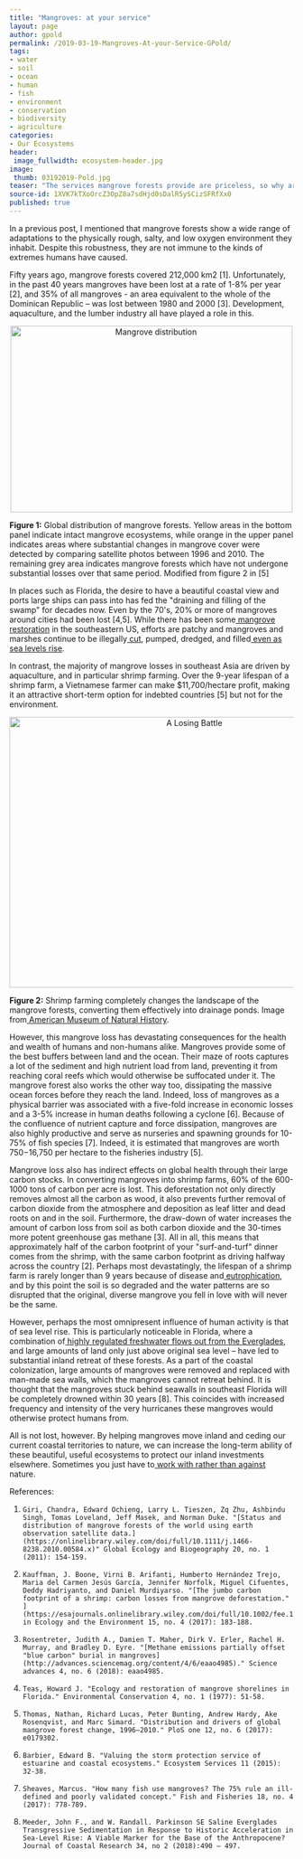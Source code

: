 ```yaml
---
title: "Mangroves: at your service"
layout: page
author: gpold
permalink: /2019-03-19-Mangroves-At-your-Service-GPold/
tags:
- water
- soil
- ocean
- human
- fish
- environment
- conservation
- biodiversity
- agriculture
categories:
- Our Ecosystems
header:
 image_fullwidth: ecosystem-header.jpg
image:
 thumb: 03192019-Pold.jpg
teaser: "The services mangrove forests provide are priceless, so why are these ecosystems threatened?"
source-id: 1XVK7kTXoOrcZ3OpZ8a7sdHjd0sDalR5ySCizSFRfXx0
published: true
---
```

In a previous post, I mentioned that mangrove forests show a wide range of adaptations to the physically rough, salty, and low oxygen environment they inhabit. Despite this robustness, they are not immune to the kinds of extremes humans have caused.

 

Fifty years ago, mangrove forests covered 212,000 km2 [1]. Unfortunately, in the past 40 years mangroves have been lost at a rate of 1-8% per year [2], and 35% of all mangroves - an area equivalent to the whole of the Dominican Republic – was lost between 1980 and 2000 [3]. Development, aquaculture, and the lumber industry all have played a role in this.

 

<center><a data-flickr-embed="true"  href="https://www.flickr.com/photos/139839751@N06/45924676161/in/dateposted-friend/" title="Mangrove distribution"><img src="https://farm5.staticflickr.com/4900/45924676161_c8c64371a2.jpg" width="500" height="330" alt="Mangrove distribution"></a><script async src="//embedr.flickr.com/assets/client-code.js" charset="utf-8"></script></center>

 

**Figure 1:** Global distribution of mangrove forests. Yellow areas in the bottom panel indicate intact mangrove ecosystems, while orange in the upper panel indicates areas where substantial changes in mangrove cover were detected by comparing satellite photos between 1996 and 2010. The remaining grey area indicates mangrove forests which have not undergone substantial losses over that same period. Modified from figure 2 in [5]

 

In places such as Florida, the desire to have a beautiful coastal view and ports large ships can pass into has fed the "draining and filling of the swamp" for decades now. Even by the 70's, 20% or more of mangroves around cities had been lost [4,5]. While there has been some[ mangrove restoration](https://blogs.umass.edu/natsci397a-eross/using-mangroves-to-mitigate-hurricane-damage-to-the-southern-us-coast/) in the southeastern US, efforts are patchy and mangroves and marshes continue to be illegally[ cut](https://www.miamiherald.com/news/local/environment/article25605991.html), pumped, dredged, and filled[ even as sea levels rise](https://www.theguardian.com/us-news/2018/may/02/mangroves-everglades-florida-rising-sea-level).

 

In contrast, the majority of mangrove losses in southeast Asia are driven by aquaculture, and in particular shrimp farming. Over the 9-year lifespan of a shrimp farm, a Vietnamese farmer can make $11,700/hectare profit, making it an attractive short-term option for indebted countries [5] but not for the environment.

 

<center><a data-flickr-embed="true"  href="https://www.flickr.com/photos/seminarsonscience/3638759549/in/album-72157619937936982/" title="A Losing Battle"><img src="https://farm3.staticflickr.com/2422/3638759549_f78a60ed33_z.jpg?zz&#x3D;1" width="640" height="479" alt="A Losing Battle"></a><script async src="//embedr.flickr.com/assets/client-code.js" charset="utf-8"></script></center>

 

**Figure 2:** Shrimp farming completely changes the landscape of the mangrove forests, converting them effectively into drainage ponds. Image from[ American Museum of Natural History](https://www.flickr.com/photos/seminarsonscience/3638759549/in/album-72157619937936982/).

 

However, this mangrove loss has devastating consequences for the health and wealth of humans and non-humans alike. Mangroves provide some of the best buffers between land and the ocean. Their maze of roots captures a lot of the sediment and high nutrient load from land, preventing it from reaching coral reefs which would otherwise be suffocated under it. The mangrove forest also works the other way too, dissipating the massive ocean forces before they reach the land. Indeed, loss of mangroves as a physical barrier was associated with a five-fold increase in economic losses and a 3-5% increase in human deaths following a cyclone [6]. Because of the confluence of nutrient capture and force dissipation, mangroves are also highly productive and serve as nurseries and spawning grounds for 10-75% of fish species [7].  Indeed, it is estimated that mangroves are worth $750-$16,750 per hectare to the fisheries industry [5].

 

Mangrove loss also has indirect effects on global health through their large carbon stocks. In converting mangroves into shrimp farms, 60% of the 600-1000 tons of carbon per acre is lost. This deforestation not only directly removes almost all the carbon as wood, it also prevents further removal of carbon dioxide from the atmosphere and deposition as leaf litter and dead roots on and in the soil. Furthermore, the draw-down of water increases the amount of carbon loss from soil as both carbon dioxide and the 30-times more potent greenhouse gas methane [3]. All in all, this means that approximately half of the carbon footprint of your "surf-and-turf" dinner comes from the shrimp, with the same carbon footprint as driving halfway across the country [2]. Perhaps most devastatingly, the lifespan of a shrimp farm is rarely longer than 9 years because of disease and[ eutrophication](https://oceanservice.noaa.gov/facts/eutrophication.html), and by this point the soil is so degraded and the water patterns are so disrupted that the original, diverse mangrove you fell in love with will never be the same.

 

However, perhaps the most omnipresent influence of human activity is that of sea level rise. This is particularly noticeable in Florida, where a combination of[ highly regulated freshwater flows out from the Everglades](https://www.miamiherald.com/opinion/op-ed/article214247984.html), and large amounts of land only just above original sea level – have led to substantial inland retreat of these forests. As a part of the coastal colonization, large amounts of mangroves were removed and replaced with man-made sea walls, which the mangroves cannot retreat behind. It is thought that the mangroves stuck behind seawalls in southeast Florida will be completely drowned within 30 years [8]. This coincides with increased frequency and intensity of the very hurricanes these mangroves would otherwise protect humans from.

 

All is not lost, however. By helping mangroves move inland and ceding our current coastal territories to nature, we can increase the long-term ability of these beautiful, useful ecosystems to protect our inland investments elsewhere. Sometimes you just have to[ work with rather than against](https://www.nytimes.com/2014/04/13/magazine/how-to-think-like-the-dutch-in-a-post-sandy-world.html) nature.

 

 

References:

1.     Giri, Chandra, Edward Ochieng, Larry L. Tieszen, Zq Zhu, Ashbindu Singh, Tomas Loveland, Jeff Masek, and Norman Duke. "[Status and distribution of mangrove forests of the world using earth observation satellite data.](https://onlinelibrary.wiley.com/doi/full/10.1111/j.1466-8238.2010.00584.x)" Global Ecology and Biogeography 20, no. 1 (2011): 154-159.

2.     Kauffman, J. Boone, Virni B. Arifanti, Humberto Hernández Trejo, Maria del Carmen Jesús García, Jennifer Norfolk, Miguel Cifuentes, Deddy Hadriyanto, and Daniel Murdiyarso. "[The jumbo carbon footprint of a shrimp: carbon losses from mangrove deforestation." ](https://esajournals.onlinelibrary.wiley.com/doi/full/10.1002/fee.1482)Frontiers in Ecology and the Environment 15, no. 4 (2017): 183-188.

3.     Rosentreter, Judith A., Damien T. Maher, Dirk V. Erler, Rachel H. Murray, and Bradley D. Eyre. "[Methane emissions partially offset "blue carbon" burial in mangroves](http://advances.sciencemag.org/content/4/6/eaao4985)." Science advances 4, no. 6 (2018): eaao4985.

4.     Teas, Howard J. "Ecology and restoration of mangrove shorelines in Florida." Environmental Conservation 4, no. 1 (1977): 51-58.

5.     Thomas, Nathan, Richard Lucas, Peter Bunting, Andrew Hardy, Ake Rosenqvist, and Marc Simard. "Distribution and drivers of global mangrove forest change, 1996–2010." PloS one 12, no. 6 (2017): e0179302.

6.     Barbier, Edward B. "Valuing the storm protection service of estuarine and coastal ecosystems." Ecosystem Services 11 (2015): 32-38.

7.     Sheaves, Marcus. "How many fish use mangroves? The 75% rule an ill‐defined and poorly validated concept." Fish and Fisheries 18, no. 4 (2017): 778-789.

8.     Meeder, John F., and W. Randall. Parkinson SE Saline Everglades Transgressive Sedimentation in Response to Historic Acceleration in Sea-Level Rise: A Viable Marker for the Base of the Anthropocene? Journal of Coastal Research 34, no 2 (2018):490 – 497.


